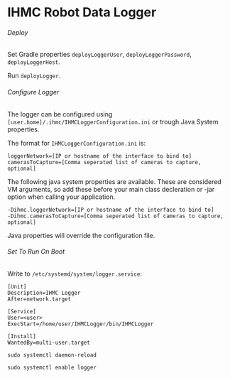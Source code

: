 IHMC Robot Data Logger
======================

###### Deploy

Set Gradle properties `deployLoggerUser`, `deployLoggerPassword`, `deployLoggerHost`.

Run `deployLogger`.

###### Configure Logger

The logger can be configured using `[user.home]/.ihmc/IHMCLoggerConfiguration.ini` or trough Java System properties. 


The format for  `IHMCLoggerConfiguration.ini` is:
```
loggerNetwork=[IP or hostname of the interface to bind to]
camerasToCapture=[Comma seperated list of cameras to capture, optional]
```

The following java system properties are available. These are considered VM arguments, so add these before your main class decleration or -jar option when calling your application. 
```
-Dihmc.loggerNetwork=[IP or hostname of the interface to bind to]
-Dihmc.camerasToCapture=[Comma seperated list of cameras to capture, optional]
```

Java properties will override the configuration file.

###### Set To Run On Boot

Write to `/etc/systemd/system/logger.service`:
```
[Unit]
Description=IHMC Logger
After=network.target

[Service]
User=<user>
ExecStart=/home/user/IHMCLogger/bin/IHMCLogger

[Install]
WantedBy=multi-user.target
```

`sudo systemctl daemon-reload`

`sudo systemctl enable logger`
